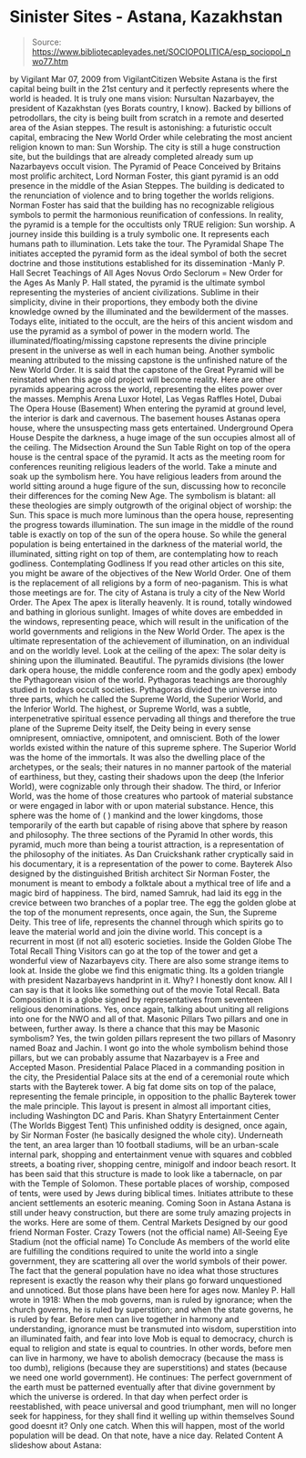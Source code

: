 # Sinister Sites - Astana, Kazakhstan

> Source: https://www.bibliotecapleyades.net/SOCIOPOLITICA/esp_sociopol_nwo77.htm

by
Vigilant
Mar 07, 2009
from
VigilantCitizen Website
Astana is the first capital being built in the
21st century and it perfectly represents where the world is headed.
It is truly one mans vision: Nursultan
Nazarbayev, the president of Kazakhstan (yes Borats country, I know).
Backed by billions of petrodollars, the city is being built from scratch in
a remote and deserted area of the Asian steppes.
The result is astonishing:
a futuristic occult capital, embracing the
New
World Order while celebrating the most ancient religion known to
man:
Sun Worship.
The city is still a huge construction site, but
the buildings that are already completed already sum up Nazarbayevs occult
vision.
The Pyramid of Peace
Conceived by Britains most prolific architect,
Lord
Norman Foster, this giant pyramid is an odd presence in the middle of
the Asian Steppes.
The building is dedicated to the renunciation of
violence and to bring together the worlds religions.
Norman Foster has said that the building has no
recognizable religious symbols to permit the harmonious reunification of
confessions. In reality, the pyramid is a temple for the occultists only
TRUE religion:
Sun worship.
A journey inside this building is a truly
symbolic one. It represents each humans path to illumination.
Lets take the tour.
The Pyramidal Shape
The initiates accepted the pyramid form
as the ideal symbol of both the secret doctrine and those
institutions established for its dissemination
-Manly P. Hall
Secret
Teachings of All Ages
Novus Ordo
Seclorum = New Order for the Ages
As Manly P. Hall stated, the pyramid is the
ultimate symbol representing the mysteries of ancient civilizations.
Sublime in their simplicity, divine in their
proportions, they embody both the divine knowledge owned by the
illuminated and the bewilderment of the masses. Todays elite, initiated
to the occult, are the heirs of this ancient wisdom and use the pyramid
as a symbol of power in the modern world.
The illuminated/floating/missing capstone
represents the divine principle present in the universe as well in each
human being. Another symbolic meaning attributed to the missing capstone
is the unfinished nature of the New World Order. It is said that the
capstone of the Great Pyramid will be reinstated when this age old
project will become reality.
Here are
other pyramids appearing across the
world, representing the elites power over the masses.
Memphis Arena
Luxor Hotel, Las
Vegas
Raffles Hotel,
Dubai
The Opera House (Basement)
When entering the pyramid at ground level, the interior is dark and
cavernous. The basement houses Astanas opera house, where the
unsuspecting mass gets entertained.
Underground Opera
House
Despite the darkness, a huge image of the
sun occupies almost all of the ceiling.
The Midsection
Around the Sun
Table
Right on top of the opera house is the
central space of the pyramid.
It acts as the meeting room for
conferences reuniting religious leaders of the world. Take a minute and
soak up the symbolism here. You have religious leaders from around the
world sitting around a huge figure of the sun, discussing how to
reconcile their differences for the coming New Age.
The symbolism is blatant: all these
theologies are simply outgrowth of the original object of worship: the
Sun.
This space is much more luminous than the opera house, representing the
progress towards illumination. The sun image in the middle of the round
table is exactly on top of the sun of the opera house.
So while the general population is being
entertained in the darkness of the material world, the illuminated,
sitting right on top of them, are contemplating how to reach godliness.
Contemplating
Godliness
If you read other articles on this site, you
might be aware of the objectives of the New World Order. One of them is
the replacement of all religions by a form of neo-paganism. This is what
those meetings are for.
The city of Astana is truly
a city of the
New World Order.
The Apex
The apex is literally heavenly.
It is round, totally windowed and bathing in
glorious sunlight. Images of white doves are embedded in the windows,
representing peace, which will result in the unification of the world
governments and religions in the New World Order.
The apex is the
ultimate representation of the achievement of illumination, on an
individual and on the worldly level.
Look at the ceiling of the apex:
The solar deity is shining upon the
illuminated. Beautiful.
The pyramids divisions (the lower dark opera house, the middle
conference room and the godly apex) embody the Pythagorean vision of the
world.
Pythagoras teachings are thoroughly studied
in todays occult societies.
Pythagoras divided the universe into
three parts, which he called the Supreme World, the Superior World,
and the Inferior World.
The highest, or Supreme World, was a subtle,
interpenetrative spiritual essence pervading all things and
therefore the true plane of the Supreme Deity itself, the Deity
being in every sense omnipresent, omniactive, omnipotent, and
omniscient. Both of the lower worlds existed within the nature of
this supreme sphere.
The Superior World was the home of the immortals. It was also the
dwelling place of the archetypes, or the seals; their natures in no
manner partook of the material of earthiness, but they, casting
their shadows upon the deep (the Inferior World), were cognizable
only through their shadow.
The third, or Inferior World, was the
home of those creatures who partook of material substance or were
engaged in labor with or upon material substance.
Hence, this sphere
was the home of (
) mankind and the lower kingdoms, those
temporarily of the earth but capable of rising above that sphere by
reason and philosophy.
The three sections
of the Pyramid
In other words, this pyramid, much more than
being a tourist attraction, is a representation of the philosophy of the
initiates.
As
Dan Cruickshank rather cryptically
said in his documentary, it is a representation of the power to come.
Bayterek
Also designed by the distinguished British
architect Sir Norman Foster, the monument is meant to embody a folktale
about a mythical tree of life and a magic bird of happiness.
The bird, named
Samruk, had laid its egg in the crevice between two branches of a
poplar tree. The egg the golden globe at the top of the monument
represents, once again, the Sun, the Supreme Deity.
This tree of life, represents the channel through which spirits go to
leave the material world and join the divine world.
This concept is a recurrent in most (if not all)
esoteric societies.
Inside the Golden Globe
The Total Recall Thing
Visitors can go at the top of the tower and get a wonderful view
of Nazarbayevs city. There are also some strange items to look at.
Inside the globe we find this enigmatic
thing. Its a golden triangle with president Nazarbayevs
handprint in it. Why? I honestly dont know.
All I can say is that
it looks like something out of the movie Total Recall.
Bata Composition
It is a globe signed by representatives
from seventeen religious denominations.
Yes, once again, talking
about uniting all religions into one for the NWO and all of that.
Masonic Pillars
Two pillars and one in between, further
away.
Is there a chance that this may be Masonic symbolism?
Yes, the twin golden pillars represent the
two pillars of Masonry named Boaz and Jachin.
I wont go into the whole
symbolism behind those pillars, but we can probably assume that Nazarbayev is a Free and Accepted Mason.
Presidential Palace
Placed in a commanding position in the city,
the Presidential Palace sits at the end of a ceremonial route which
starts with the Bayterek tower. A big fat dome sits on top of the
palace, representing the female principle, in opposition to the
phallic Bayterek tower the male principle.
This layout is present in almost all
important cities, including Washington DC and Paris.
Khan Shatyry Entertainment Center (The Worlds
Biggest Tent)
This unfinished oddity is designed, once
again, by Sir Norman Foster (he basically designed the whole city).
Underneath the tent, an area larger than 10 football stadiums, will be
an urban-scale internal park, shopping and entertainment venue with
squares and cobbled streets, a boating river, shopping centre, minigolf
and indoor beach resort.
It has been said that this structure is made
to look like a tabernacle, on par with the Temple of Solomon.
These portable places of worship, composed
of tents, were used by Jews during biblical times. Initiates attribute
to these ancient settlements an esoteric meaning.
Coming Soon in Astana
Astana is still under heavy construction, but there are some truly
amazing projects in the works.
Here are some of them.
Central Markets
Designed by our good friend Norman
Foster.
Crazy Towers (not the official name)
All-Seeing Eye Stadium (not the
official name)
To Conclude
As members of the world elite are fulfilling the conditions required to
unite the world into a single government, they are scattering all over the
world symbols of their power.
The fact that the general population have no
idea what those structures represent is exactly the reason why their plans
go forward unquestioned and unnoticed. But those plans have been here for
ages now.
Manley P. Hall wrote in 1918:
When the mob governs, man is ruled by
ignorance; when the church governs, he is ruled by superstition; and
when the state governs, he is ruled by fear.
Before men can live
together in harmony and understanding, ignorance must be transmuted into
wisdom, superstition into an illuminated faith, and fear into love
Mob is equal to democracy, church is equal to
religion and state is equal to countries. In other words, before men can
live in harmony, we have to abolish democracy (because the mass is too
dumb), religions (because they are superstitions) and states (because we
need one world government).
He continues:
The perfect government of the earth must be
patterned eventually after that divine government by which the universe
is ordered.
In that day when perfect order is reestablished, with peace
universal and good triumphant, men will no longer seek for happiness,
for they shall find it welling up within themselves
Sound good doesnt it? Only one catch. When this
will happen, most of the world population will be dead.
On that note, have a
nice day.
Related Content
A slideshow about Astana:
